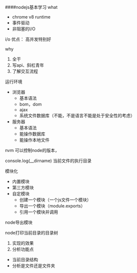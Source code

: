 ####nodejs基本学习
what
  + chrome v8 runtime
  + 事件驱动
  + 非阻塞的I/O

i/o
优点： 高并发特别好

why 
 1. 全干 
 2. 写api、斜杠青年
 3. 了解交互流程

 运行环境
  + 浏览器
    - 基本语法
    - bom，dom
    - ajax
    - 系统文件数据库（不能，不是语言不能是处于安全性的考虑）
  + 服务器 
    - 基本语法
    - 能操作数据库
    - 能操作本地文件

nvm 可以控制node的版本，

console.log(__dirname) 当前文件的执行目录

模块化 
   + 内置模块
   + 第三方模块
   + 自定模块
      - 创建一个模块（一个js文件一个模块）
      - 导出一个模块（module.exports）
      - 引用一个模块并调用

node导出模块

node打印当前目录的目录树
1. 实现的效果
2. 分析功能点
  + 当前目录结构
  + 分析是文件还是文件夹
